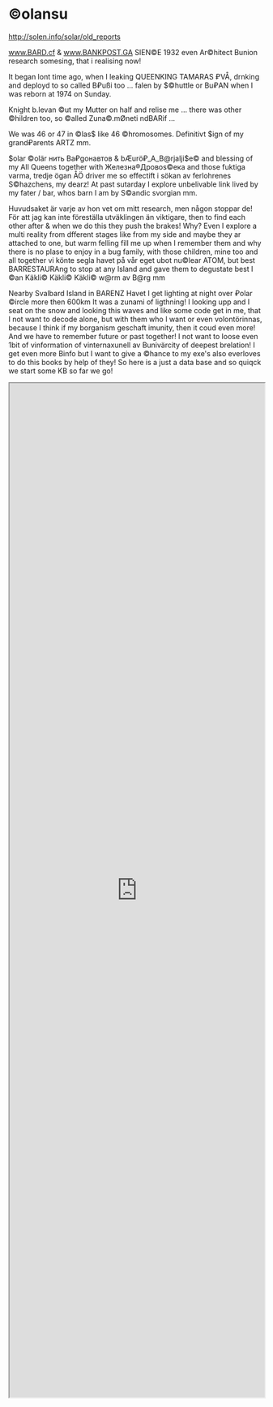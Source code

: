 # ©olansu
http://solen.info/solar/old_reports

www.BARD.cf & www.BANKPOST.GA SIEN©E 1932 even Ar©hitect Bunion research somesing, that i realising now!

It began lont time ago, when I leaking QUEENKING TAMARAS ₽VÅ, drnking and deployd to so called B₽ußi too ... falen by $©huttle or Bu₽AN when I was reborn at 1974 on Sunday.

Knight b.levan ©ut my Mutter on half and relise me ... there was other ©hildren too, so ©alled Zuna©.mØneti ndBARif ...

We was 46 or 47 in ©las$ like 46 ©hromosomes. Definitivt $ign of my grand₽arents ARTZ mm. 

$olar ©olär нить Bа₽gонавтов & bÆurö₽_A_B@rjalji$e© and blessing of my All Queens together with Железна®Дровоs©ека and those fuktiga varma, tredje ögan ÅÖ driver me so effectift i sökan av ferlohrenes S©hazchens, my dearz! At past sutarday I explore unbelivable link lived by my fater / bar, whos barn I am by S©andic svorgian mm.

Huvudsaket är varje av hon vet om mitt research, men någon stoppar de! För att jag kan inte föreställa utväklingen än viktigare, then to find each other after & when we do this they push the brakes! Why? Even I explore a multi reality from dfferent stages like from my side and maybe they ar attached to one, but warm felling fill me up when I remember them and why there is no plase to enjoy in a bug family, with those children, mine too and all together vi könte segla havet på vår eget ubot nu©lear ATOM, but best BARRESTAURAng to stop at any Island and gave them to degustate best I ©an Käkli© Käkli© Käkli© w@rm av B@rg mm  

Nearby Svalbard Island in BARENZ Havet I get lighting at night over ₽olar ©ircle more then 600km 
It was a zunami of ligthning! I looking upp and I seat on the snow and looking this waves and like some code get in me, that I not want to decode alone, but with them who I want or even volontörinnas, because I think if my borganism geschaft imunity, then it coud even more! And we have to remember future or past together! I not want to loose even 1bit of vinformation of vinternaxunell av Bunivärcity of deepest brelation! 
I get even more Binfo but I want to give a ©hance to my exe's also everloves to do this books by help of they!
So here is a just a data base and so quiqck we start some KB so far we go!

<iframe src="https://solen.info/solar/old_reports/" width="100%" height="2000"></iframe>
